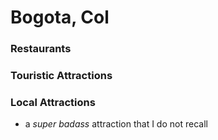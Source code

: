 # Bogota, Col

### Restaurants

### Touristic Attractions

### Local Attractions
- a *super badass* attraction that I do not recall
